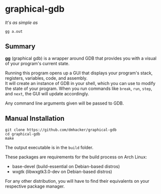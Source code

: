 # graphical-gdb

*It's as simple as*

```
gg a.out
```

## Summary

**gg** (graphical gdb) is a wrapper around GDB that provides you with a visual of your program's current state. 

Running this program opens up a GUI that displays your program's stack, registers, variables, code, and assembly.  
It will create an instance of GDB in your shell, which you can use to modify the state of your program. 
When you run commands like `break`, `run`, `step`, and `next`, the GUI will update accordingly.

Any command line arguments given will be passed to GDB.

## Manual Installation

```
git clone https://github.com/dmhacker/graphical-gdb
cd graphical-gdb
make
```

The output executable is in the `build` folder.

These packages are requirements for the build process on Arch Linux:
  * base-devel (build-essential on Debian-based distros)
  * wxgtk (libwxgtk3.0-dev on Debian-based distros)

For any other distribution, you will have to find their equivalents on your respective package manager.
